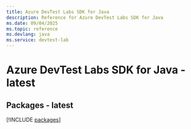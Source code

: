```yaml
---
title: Azure DevTest Labs SDK for Java
description: Reference for Azure DevTest Labs SDK for Java
ms.date: 09/04/2025
ms.topic: reference
ms.devlang: java
ms.service: devtest-lab
---
```

# Azure DevTest Labs SDK for Java - latest
## Packages - latest
[!INCLUDE [packages](devtest-labs-index.md)]